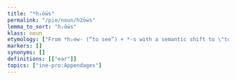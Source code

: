 ```yaml
---
title: "*h₂ṓws"
permalink: "/pie/noun/h2ṓws"
lemma_to_sort: "h₂ṓws"
klass: noun
etymology: ["From *h₂ew- (“to see”) +‎ *-s with a semantic shift to \"to hear\" after the split of Anatolian branch."]
markers: []
synonyms: []
definitions: [["ear"]]
topics: ["ine-pro:Appendages"]
---
```

